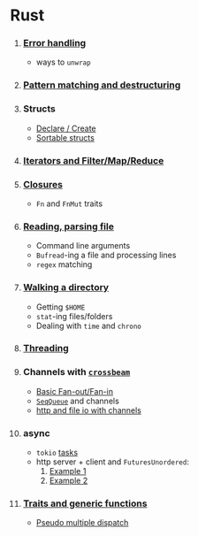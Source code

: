 # Rust

1. ### [Error handling](src/bin/errorhandle.rs)

   - ways to `unwrap`

1. ### [Pattern matching and destructuring](src/bin/match.rs)

1. ### Structs

   - [Declare / Create](src/bin/struct_basic.rs)
   - [Sortable structs](src/bin/struct_sort.rs)

1. ### [Iterators and Filter/Map/Reduce](src/bin/mapreduce.rs)

1. ### [Closures](src/bin/closures.rs)

   - `Fn` and `FnMut` traits

1. ### [Reading, parsing file](src/bin/csvparse.rs)

   - Command line arguments
   - `Bufread`-ing a file and processing lines
   - `regex` matching
    
1. ### [Walking a directory](src/bin/oswalk.rs)

   - Getting `$HOME`
   - `stat`-ing files/folders
   -  Dealing with `time` and `chrono`

1. ### [Threading](src/bin/threads.rs)

1. ### Channels with [`crossbeam`](https://docs.rs/crossbeam/0.8.0/crossbeam/)

   - [Basic Fan-out/Fan-in](src/bin/channels.rs)
   - [`SeqQueue`](src/bin/queue.rs) and channels
   - [http and file io with channels](src/bin/channelretry.rs)

1. ### async

   - `tokio` [tasks](src/bin/tokiotasks.rs)
   - http server + client and `FuturesUnordered`:
     1. [Example 1](src/bin/asyncserver1.rs)
     1. [Example 2](src/bin/asyncserver2.rs)
   
1. ### [Traits and generic functions](src/bin/traitsgenericfunc.rs)
   - [Pseudo multiple dispatch](/src/bin/multidispatch.rs)